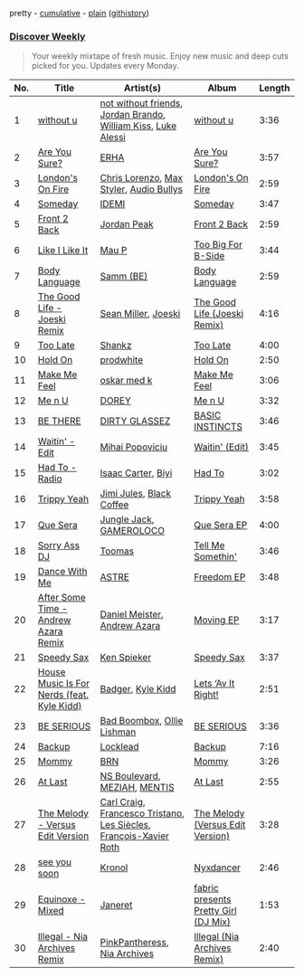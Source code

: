 pretty - [cumulative](/playlists/cumulative/Discover%20Weekly.md) - [plain](/playlists/plain/37i9dQZEVXcERLiUqU2pJX) ([githistory](https://github.githistory.xyz/vitokorn/spotify-playlist-archive/blob/master/playlists/plain/37i9dQZEVXcERLiUqU2pJX))
### [Discover Weekly](https://open.spotify.com/playlist/37i9dQZEVXcERLiUqU2pJX)

> Your weekly mixtape of fresh music. Enjoy new music and deep cuts picked for you. Updates every Monday.

| No. | Title | Artist(s) | Album | Length |
|---|---|---|---|---|
| 1 | [without u](https://open.spotify.com/track/5vtKnPkIL2aHb6Yv3emFw9) | [not without friends](https://open.spotify.com/artist/2KAgMiCIqPHTA04WRNrhWg), [Jordan Brando](https://open.spotify.com/artist/1LvEV4mvbTOdntchECXeAO), [William Kiss](https://open.spotify.com/artist/2AI2RMWWeOAhkMhrQgxyNx), [Luke Alessi](https://open.spotify.com/artist/3Foat3c8Ui3HkvZghZAzQp) | [without u](https://open.spotify.com/album/4EQPCwHjEAGue7IYafBBCV) | 3:36 |
| 2 | [Are You Sure?](https://open.spotify.com/track/4TJfN6j6vbPjLMEnwt5fi3) | [ERHA](https://open.spotify.com/artist/1cJYrUDjb9XpXiQ8fdbECw) | [Are You Sure?](https://open.spotify.com/album/5vbyMRRyaEzsLk7VKTFaTG) | 3:57 |
| 3 | [London's On Fire](https://open.spotify.com/track/3kFGYfnYWraDZ8iAWx45QR) | [Chris Lorenzo](https://open.spotify.com/artist/7tm9Tuc70geXOOyKhtZHIj), [Max Styler](https://open.spotify.com/artist/3NKKngINK1tP6BFy0WOyWk), [Audio Bullys](https://open.spotify.com/artist/5kwHgbzNHq1iHkUSrAmjjQ) | [London's On Fire](https://open.spotify.com/album/3LqNJnokJGQgkYzskHNJGB) | 2:59 |
| 4 | [Someday](https://open.spotify.com/track/63FxWnLTk9LcoPwOGdMgWv) | [IDEMI](https://open.spotify.com/artist/09OK5GXLbMSjg8lOb4wRVT) | [Someday](https://open.spotify.com/album/27N3fOm7u8Sj4JEGraTc1d) | 3:47 |
| 5 | [Front 2 Back](https://open.spotify.com/track/5O3BBu1w4gfT0vsLPN3bfW) | [Jordan Peak](https://open.spotify.com/artist/5Jhhsm26nMbGu8FNOvN3Gk) | [Front 2 Back](https://open.spotify.com/album/0GjU9EI6COpbjnLEh049Ct) | 2:59 |
| 6 | [Like I Like It](https://open.spotify.com/track/6vLKVWEuOCQAWEaHv2yknm) | [Mau P](https://open.spotify.com/artist/0w1sbtZVQoK6GzV4A4OkCv) | [Too Big For B-Side](https://open.spotify.com/album/5jtv44Kb5NZmbRDfpCTIWE) | 3:44 |
| 7 | [Body Language](https://open.spotify.com/track/31yljlcH1pEm4Dz85D1KGC) | [Samm (BE)](https://open.spotify.com/artist/2IDtMW47SEAptw9RwNREm0) | [Body Language](https://open.spotify.com/album/1PJEjRyI5FCOqFf6QbWnlf) | 2:59 |
| 8 | [The Good Life - Joeski Remix](https://open.spotify.com/track/4AwbG44rYvKxBXi7yrtQx6) | [Sean Miller](https://open.spotify.com/artist/3h6gxB26Kll10Vy8JgseNU), [Joeski](https://open.spotify.com/artist/3OsEdeMsQIAdDi2OduzED7) | [The Good Life (Joeski Remix)](https://open.spotify.com/album/2u2HNDWoubDhIWeL2FAWld) | 4:16 |
| 9 | [Too Late](https://open.spotify.com/track/53mNFIZypKLnQlQyw3DKAo) | [Shankz](https://open.spotify.com/artist/7JP8tEVrVknJlA3isvkQjz) | [Too Late](https://open.spotify.com/album/5OpPkKjVdXiRWAoFz42CJd) | 4:00 |
| 10 | [Hold On](https://open.spotify.com/track/0Yzv3wddbWOTvL9iJq5rgD) | [prodwhite](https://open.spotify.com/artist/4Sc3Uhbp58kVBp0OKpKtNI) | [Hold On](https://open.spotify.com/album/6ZBOplOh1JPtGnBLlptWDM) | 2:50 |
| 11 | [Make Me Feel](https://open.spotify.com/track/1GfJCWGLfdev016PSsrUO8) | [oskar med k](https://open.spotify.com/artist/28ntgpEkMU9Zm7F3gLDMhZ) | [Make Me Feel](https://open.spotify.com/album/1c6Y4gCvI7Ey2M07Ahvwva) | 3:06 |
| 12 | [Me n U](https://open.spotify.com/track/1dxHo9NhYIO4o9caoK8BT1) | [DOREY](https://open.spotify.com/artist/5P7dSJOFqnDQ3oY1Q7z0id) | [Me n U](https://open.spotify.com/album/2XqosoBx2UqggLxiYH32Vp) | 3:32 |
| 13 | [BE THERE](https://open.spotify.com/track/4JJbG9YxCNqfW2AtoZBprU) | [DIRTY GLASSEZ](https://open.spotify.com/artist/7r1iKvzSs1rs0Z3xXvSf9v) | [BASIC INSTINCTS](https://open.spotify.com/album/6F5qtgA5a3Znr9fpu2NxRh) | 3:46 |
| 14 | [Waitin' - Edit](https://open.spotify.com/track/3PlxEybxPbMWZrGASDwvDp) | [Mihai Popoviciu](https://open.spotify.com/artist/0NkrYKqkzWI0pilb6ko9uM) | [Waitin' (Edit)](https://open.spotify.com/album/2CHKEUufBYDQyzeV2oVvG9) | 3:45 |
| 15 | [Had To - Radio](https://open.spotify.com/track/1wTmBjU4b18UH5uAntRbGv) | [Isaac Carter](https://open.spotify.com/artist/1wp5fYOou3912NRzGN28E8), [Biyi](https://open.spotify.com/artist/2k7lG3hJ0R4F5I2CY7RY4H) | [Had To](https://open.spotify.com/album/3nnFjN401E51sEorhPCMVI) | 3:02 |
| 16 | [Trippy Yeah](https://open.spotify.com/track/1CM0kiqrtCSHClFjTccTOb) | [Jimi Jules](https://open.spotify.com/artist/6RsLLSkSTcL4YrvgRcBTQd), [Black Coffee](https://open.spotify.com/artist/6wMr4zKPrrR0UVz08WtUWc) | [Trippy Yeah](https://open.spotify.com/album/2kcnbaQIOOEz7zb5yWhVp3) | 3:58 |
| 17 | [Que Sera](https://open.spotify.com/track/7yMTDDKziLj45SbPpL1WXd) | [Jungle Jack](https://open.spotify.com/artist/4jS0Fp6kytBStbDIcE9abY), [GAMEROLOCO](https://open.spotify.com/artist/31zW68QNQSzZXk0i38qYZY) | [Que Sera EP](https://open.spotify.com/album/7J5adFeFn09j1VgnGP0UU7) | 4:00 |
| 18 | [Sorry Ass DJ](https://open.spotify.com/track/6rpx2YxCFbJ7DRkM0XOEis) | [Toomas](https://open.spotify.com/artist/5Wt8ulVd5KAwGfuTT92NXD) | [Tell Me Somethin'](https://open.spotify.com/album/4GE04BAe5uUJORYkXND6Q8) | 3:46 |
| 19 | [Dance With Me](https://open.spotify.com/track/3k0Ia866BziFPfVoJNnrdq) | [ASTRE](https://open.spotify.com/artist/5gyCnWXQjDs0npIMbiP1Iw) | [Freedom EP](https://open.spotify.com/album/1bKYnmBrRkCrSwhdr456Dk) | 3:48 |
| 20 | [After Some Time - Andrew Azara Remix](https://open.spotify.com/track/26nFr3BtKOFwD2j1qCKdEj) | [Daniel Meister](https://open.spotify.com/artist/7zyqPpoCgfy4KZaqnMY70O), [Andrew Azara](https://open.spotify.com/artist/3bzPkW85khy7WXG6IdIk2A) | [Moving EP](https://open.spotify.com/album/6GwEoFsfGIU5rOTmlLIbmb) | 3:17 |
| 21 | [Speedy Sax](https://open.spotify.com/track/5iwr0fsr4BV2sDep67lMaT) | [Ken Spieker](https://open.spotify.com/artist/1hFWjKEaPnMKiM73jlEIt2) | [Speedy Sax](https://open.spotify.com/album/6QfzkEhE46wIat9LSbldk1) | 3:37 |
| 22 | [House Music Is For Nerds (feat. Kyle Kidd)](https://open.spotify.com/track/0pO7T9FQefapxby3YXS8Cv) | [Badger](https://open.spotify.com/artist/4mnrcwjD8rgFeOzvXmkcw3), [Kyle Kidd](https://open.spotify.com/artist/54CbRzfCA8R3NkCJE77lvB) | [Lets ‘Av It Right!](https://open.spotify.com/album/4QTwl3IRXIxGWCdHJSdkEm) | 2:51 |
| 23 | [BE SERIOUS](https://open.spotify.com/track/56rhRKo8Sr6HJvqIFuOLmZ) | [Bad Boombox](https://open.spotify.com/artist/6ZisvOKQY2LDItOkbsy2qd), [Ollie Lishman](https://open.spotify.com/artist/266LAiHzDxPPRJldh2CPX0) | [BE SERIOUS](https://open.spotify.com/album/2fExsENDIQrGFEzlrRmFe7) | 3:36 |
| 24 | [Backup](https://open.spotify.com/track/7p7hxX97TwrTfO8oQCCFln) | [Locklead](https://open.spotify.com/artist/14X4Rn0s4EuGtizL0l8IIw) | [Backup](https://open.spotify.com/album/0GhvVkf1pQOsyWDRMRRXNk) | 7:16 |
| 25 | [Mommy](https://open.spotify.com/track/6ChqMdxPeCDn5i6C8j7JZs) | [BRN](https://open.spotify.com/artist/3yujwOo5L5DZDOcGj8K9fj) | [Mommy](https://open.spotify.com/album/3PfaelgRiI601wUtYNDXct) | 3:26 |
| 26 | [At Last](https://open.spotify.com/track/3RXOj3OolpjjprKThS1ehw) | [NS Boulevard](https://open.spotify.com/artist/4bw61r0pM5rg5pBLZd8N5a), [MEZIAH](https://open.spotify.com/artist/1Bp66CqgKU6Ncq6WoGd6CY), [MENTIS](https://open.spotify.com/artist/5wl0tYW6IrhE0f7uj9S6C3) | [At Last](https://open.spotify.com/album/0agkUtp1WDl0Bwri0l4Cw6) | 2:55 |
| 27 | [The Melody - Versus Edit Version](https://open.spotify.com/track/02SB9k6u4il86z4kDRV2UC) | [Carl Craig](https://open.spotify.com/artist/17dbJyUCrxh4I7iyUrjaHU), [Francesco Tristano](https://open.spotify.com/artist/19CMctG8DNWO0rHPE98ujj), [Les Siècles](https://open.spotify.com/artist/1ncGbUNumu1kLQDLfI5Hds), [François-Xavier Roth](https://open.spotify.com/artist/01MlLLNqc0Dp9jS04Rm6gp) | [The Melody (Versus Edit Version)](https://open.spotify.com/album/1dG9xwSszjysLWcsP4UEEl) | 3:28 |
| 28 | [see you soon](https://open.spotify.com/track/18n1K5mJ5RCMtcrb7o2qzZ) | [Kronol](https://open.spotify.com/artist/13Bm2FdMEKw4x8BJXCL1MI) | [Nyxdancer](https://open.spotify.com/album/27nLpuYXcQB35nsCLKtRpX) | 2:46 |
| 29 | [Equinoxe - Mixed](https://open.spotify.com/track/4V82XaA96DQOFlbc9ykK92) | [Janeret](https://open.spotify.com/artist/2gZsnEsBvdXe4JBS9l5Xtf) | [fabric presents Pretty Girl (DJ Mix)](https://open.spotify.com/album/6dj4R9lt5xp9AIKI73vS0z) | 1:53 |
| 30 | [Illegal - Nia Archives Remix](https://open.spotify.com/track/0c1s95bO4ZqOOmFl8mfsro) | [PinkPantheress](https://open.spotify.com/artist/78rUTD7y6Cy67W1RVzYs7t), [Nia Archives](https://open.spotify.com/artist/7BMR0fwtEvzGtK4rNGdoiQ) | [Illegal (Nia Archives Remix)](https://open.spotify.com/album/57V3Ec9fpJEUZkFyW2axtx) | 2:40 |